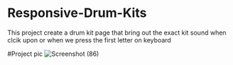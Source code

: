 # Responsive-Drum-Kits
This project create a drum kit page that bring out the exact kit sound when clcik upon or when we press the first letter on keyboard 

#Project pic
![Screenshot (86)](https://user-images.githubusercontent.com/79846013/215507623-583c3266-c660-45aa-87c4-9e4c5d355af2.png)
